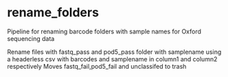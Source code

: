 # rename_folders
Pipeline for renaming barcode folders with sample names for Oxford sequencing data

Rename files with fastq_pass and pod5_pass folder with samplename using a headerless csv with barcodes and samplename in column1 and column2 respectively
Moves fastq_fail,pod5_fail and unclassifed to trash
